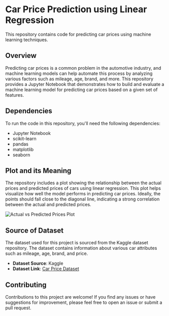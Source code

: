 # Car Price Prediction using Linear Regression

This repository contains code for predicting car prices using machine learning techniques.

## Overview

Predicting car prices is a common problem in the automotive industry, and machine learning models can help automate this process by analyzing various factors such as mileage, age, brand, and more. This repository provides a Jupyter Notebook that demonstrates how to build and evaluate a machine learning model for predicting car prices based on a given set of features.

## Dependencies

To run the code in this repository, you'll need the following dependencies:

- Jupyter Notebook
- scikit-learn
- pandas
- matplotlib
- seaborn

## Plot and its Meaning

The repository includes a plot showing the relationship between the actual prices and predicted prices of cars using linear regression. This plot helps visualize how well the model performs in predicting car prices. Ideally, the points should fall close to the diagonal line, indicating a strong correlation between the actual and predicted prices.

![Actual vs Predicted Prices Plot](actual_vs_predicted_prices_plot.png)

## Source of Dataset

The dataset used for this project is sourced from the Kaggle dataset repository. The dataset contains information about various car attributes such as mileage, age, brand, and price.

- **Dataset Source**: Kaggle
- **Dataset Link**: [Car Price Dataset](https://www.kaggle.com/datasets/nehalbirla/vehicle-dataset-from-cardekho)

## Contributing

Contributions to this project are welcome! If you find any issues or have suggestions for improvement, please feel free to open an issue or submit a pull request.


